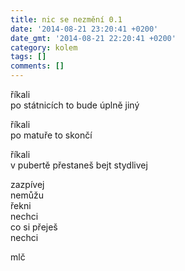```yaml
---
title: nic se nezmění 0.1
date: '2014-08-21 23:20:41 +0200'
date_gmt: '2014-08-21 22:20:41 +0200'
category: kolem
tags: []
comments: []
---
```

<p>říkali<br />
po státnicích to bude úplně jiný</p>
<p>říkali<br />
po matuře to skončí</p>
<p>říkali<br />
v pubertě přestaneš bejt stydlivej</p>
<p>zazpívej<br />
nemůžu<br />
řekni<br />
nechci<br />
co si přeješ<br />
nechci</p>
<p>mlč</p>

